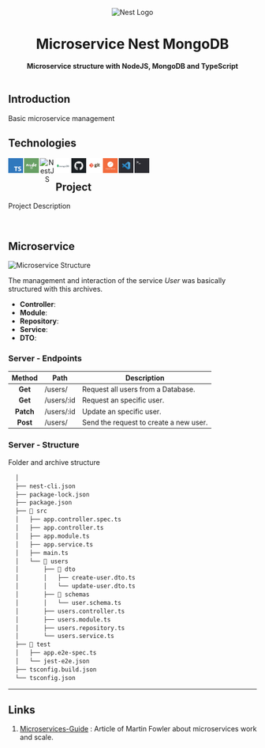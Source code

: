 <p align="center">
  <img src="https://nestjs.com/img/logo-small.svg" width="200" alt="Nest Logo" />
</p>

</div>
<div align="center">
  <h1>Microservice Nest MongoDB</h1>
  <strong>Microservice structure with NodeJS, MongoDB and TypeScript</strong>
</div>

</br>

## Introduction

Basic microservice management 

## Technologies

<section align="center" sytle="padding-top: 20%; padding-bottom: 20%">
    <img align="left"   style="float: left; margin-right: 2px;" alt="TypeScript" width="30px" src="https://github.com/carlos-garcia-dev/carlos-garcia-dev-images/blob/master/images/png/28.TypeScript.png" />
    <img align="left"   style="float: left; margin-right: 2px;" alt="NodeJS" width="30px" src="https://github.com/carlos-garcia-dev/carlos-garcia-dev-images/blob/master/images/png/04.NodeJS.png" />
    <img align="left"   style="float: left; margin-right: 2px;" alt="NestJS" width="30px" src="https://nestjs.com/img/logo-small.svg" />
    <img align="left"   style="float: left; margin-right: 2px;" alt="MongoDB" width="30px" src="https://github.com/carlos-garcia-dev/carlos-garcia-dev-images/blob/master/images/png/01.MongoDB.png" />
    <img align="left"   style="float: left; margin-right: 2px;" alt="GitHub" width="30px" src="https://github.com/carlos-garcia-dev/carlos-garcia-dev-images/blob/master/images/png/18.GitHub.png" />
    <img align="left"   style="float: left; margin-right: 2px;" alt="Git" width="30px" src="https://github.com/carlos-garcia-dev/carlos-garcia-dev-images/blob/master/images/png/17.Git.png" />
    <img align="left"   style="float: left; margin-right: 2px;" alt="Postman" width="30px" src="https://github.com/carlos-garcia-dev/carlos-garcia-dev-images/blob/master/images/png/22.Postman.png" />
    <img align="left"   style="float: left; margin-right: 2px;" alt="Visual Studio Code" width="30px" src="https://github.com/carlos-garcia-dev/carlos-garcia-dev-images/blob/master/images/png/19.VSCode.png" />
    <img align="left"   style="float: left; margin-right: 4px;" alt="Terminal" width="30px" src="https://github.com/carlos-garcia-dev/carlos-garcia-dev-images/blob/master/images/png/20.Terminal.png" />
</section>

</br>

## Project

Project Description

</br>

<!-- <details open="open">
<summary>Table of Contents</summary>

- [About](#about)
  - [Built With](#built-with)
</details> -->

## Microservice

![Microservice Structure](https://github.com/carlos-garcia-dev/nestjs-mongo-db/blob/main/images/Microservice.png)

The management and interaction of the service *User* was basically structured with this archives.

- **Controller**:
- **Module**:
- **Repository**:
- **Service**:
- **DTO**:

### Server - Endpoints

|  Method   | Path       | Description                            |
| :-------: | ---------- | -------------------------------------- |
|  **Get**  | /users/    | Request all users from a Database.     |
|  **Get**  | /users/:id | Request an specific user.              |
| **Patch** | /users/:id | Update an specific user.               |
| **Post**  | /users/    | Send the request to create a new user. |

### Server - Structure

Folder and archive structure

```bash
  │ 
  ├── nest-cli.json
  ├── package-lock.json
  ├── package.json
  ├── 📁 src
  │   ├── app.controller.spec.ts
  │   ├── app.controller.ts
  │   ├── app.module.ts
  │   ├── app.service.ts
  │   ├── main.ts
  │   └── 📁 users
  │       ├── 📁 dto
  │       │   ├── create-user.dto.ts
  │       │   └── update-user.dto.ts
  │       ├── 📁 schemas
  │       │   └── user.schema.ts
  │       ├── users.controller.ts
  │       ├── users.module.ts
  │       ├── users.repository.ts
  │       └── users.service.ts
  ├── 📁 test
  │   ├── app.e2e-spec.ts
  │   └── jest-e2e.json
  ├── tsconfig.build.json
  └── tsconfig.json
```

---

## Links

1. [Microservices-Guide](https://www.martinfowler.com/microservices/) : Article of Martin Fowler about microservices work and scale.

